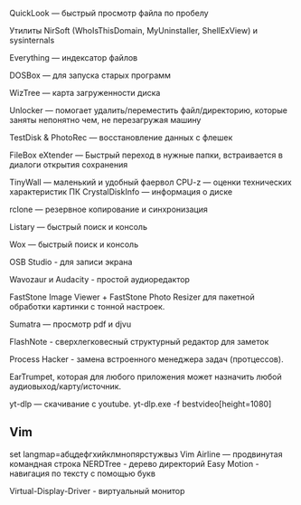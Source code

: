 QuickLook — быстрый просмотр файла по пробелу

Утилиты NirSoft (WhoIsThisDomain, MyUninstaller, ShellExView) и sysinternals

Everything — индексатор файлов

DOSBox — для запуска старых программ

WizTree — карта загруженности диска

Unlocker — помогает удалить/переместить файл/директорию, которые заняты непонятно чем, не перезагружая машину

TestDisk & PhotoRec — восстановление данных с флешек

FileBox eXtender — Быстрый переход в нужные папки, встраивается в диалоги открытия сохранения

TinyWall — маленький и удобный фаервол
CPU-z  —  оценки технических характеристик ПК
CrystalDiskInfo — информация о диске

rclone — резервное копирование и синхронизация

Listary — быстрый поиск и консоль

Wox — быстрый поиск и консоль

OSB Studio - для записи экрана

Wavozaur и Audacity - простой аудиоредактор

FastStone Image Viewer + FastStone Photo Resizer для пакетной обработки картинки с тонной настроек.

Sumatra — просмотр pdf и djvu

FlashNote - сверхлегковесный структурный редактор для заметок

Process Hacker - замена встроенного менеджера задач (протцессов).

EarTrumpet, которая для любого приложения может назначить любой аудиовыход/карту/источник.

yt-dlp — скачивание с youtube. yt-dlp.exe -f bestvideo[height=1080] <id>

## Vim
set langmap=абцдефгхийклмнопярстужвыз
Vim Airline — продвинутая командная строка
NERDTree - дерево директорий
Easy Motion - навигация по тексту с помощью букв

Virtual-Display-Driver - виртуальный монитор
